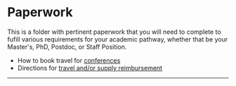 # Paperwork

This is a folder with pertinent paperwork that you will
need to complete to fufill various requirements for your academic pathway,
whether that be your Master's, PhD, Postdoc, or Staff Position. 

* How to book travel for [conferences](./conferences.md)
* Directions for [travel and/or supply reimbursement](./reimbursements.md)


---

